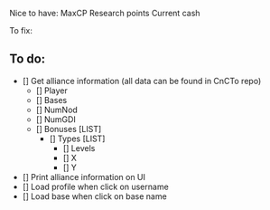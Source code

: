 
Nice to have:
    MaxCP
    Research points
    Current cash

To fix:

## To do:
- [] Get alliance information (all data can be found in CnCTo repo)
    - [] Player
    - [] Bases
    - [] NumNod
    - [] NumGDI
    - [] Bonuses [LIST]
        - [] Types [LIST]
            - [] Levels
            - [] X
            - [] Y
- [] Print alliance information on UI
- [] Load profile when click on username
- [] Load base when click on base name

